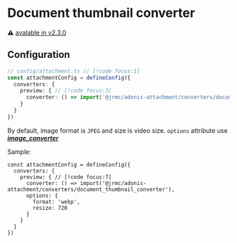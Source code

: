 
# Document thumbnail converter

⚠️ [avalable in v2.3.0](/changelog#_2-3-0)

<!--@include: ../partials/install-document.md-->

## Configuration

```typescript
// config/attachment.ts // [!code focus:1]
const attachmentConfig = defineConfig({
  converters: {
    preview: { // [!code focus:3]
      converter: () => import('@jrmc/adonis-attachment/converters/document_thumbnail_converter'),
    }
  }
})
```

By default, image format is `JPEG` and size is video size. `options` attribute use ***[image_converter](/guide/converters/image)***

Sample:

```typescript{6-9}
const attachmentConfig = defineConfig({
  converters: {
    preview: { // [!code focus:7]
      converter: () => import('@jrmc/adonis-attachment/converters/document_thumbnail_converter'),
      options: {
        format: 'webp',
        resize: 720
      }
    }
  }
})
```
